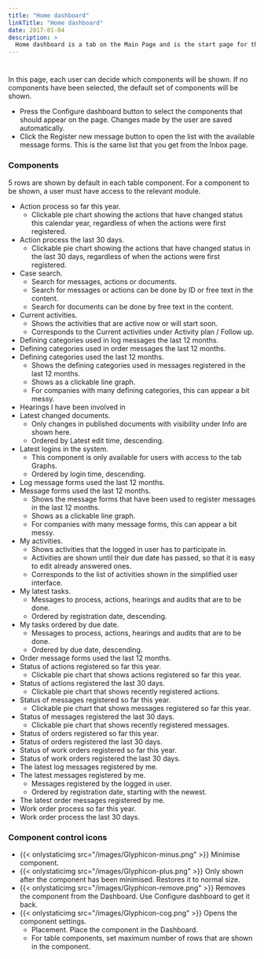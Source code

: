 ```yaml
---
title: "Home dashboard"
linkTitle: "Home dashboard"
date: 2017-01-04
description: >
  Home dashboard is a tab on the Main Page and is the start page for the complete interface.
---
```

# 
In this page, each user can decide which components will be shown. If no components have been selected, the default set of components will be shown.

- Press the Configure dashboard button to select the components that should appear on the page. Changes made by the user are saved automatically.
- Click the Register new message button to open the list with the available message forms. This is the same list that you get from the Inbox page.

### Components

5 rows are shown by default in each table component. For a component to be shown, a user must have access to the relevant module.

- Action process so far this year.
  - Clickable pie chart showing the actions that have changed status this calendar year, regardless of when the actions were first registered.
- Action process the last 30 days.
  - Clickable pie chart showing the actions that have changed status in the last 30 days, regardless of when the actions were first registered.
- Case search.
  - Search for messages, actions or documents.
  - Search for messages or actions can be done by ID or free text in the content.
  - Search for documents can be done by free text in the content.
- Current activities.
  - Shows the activities that are active now or will start soon.
  - Corresponds to the Current activities under Activity plan / Follow up.
- Defining categories used in log messages the last 12 months.
- Defining categories used in order messages the last 12 months.
- Defining categories used the last 12 months.
  - Shows the defining categories used in messages registered in the last 12 months.
  - Shows as a clickable line graph.
  - For companies with many defining categories, this can appear a bit messy.
- Hearings I have been involved in
- Latest changed documents.
  - Only changes in published documents with visibility under Info are shown here.
  - Ordered by Latest edit time, descending.
- Latest logins in the system.
  - This component is only available for users with access to the tab Graphs.
  - Ordered by login time, descending.
- Log message forms used the last 12 months.
- Message forms used the last 12 months.
  - Shows the message forms that have been used to register messages in the last 12 months.
  - Shows as a clickable line graph.
  - For companies with many message forms, this can appear a bit messy.
- My activities.
  - Shows activities that the logged in user has to participate in.
  - Activities are shown until their due date has passed, so that it is easy to edit already answered ones.
  - Corresponds to the list of activities shown in the simplified user interface.
- My latest tasks.
  - Messages to process, actions, hearings and audits that are to be done.
  - Ordered by registration date, descending.
- My tasks ordered by due date.
  - Messages to process, actions, hearings and audits that are to be done.
  - Ordered by due date, descending.
- Order message forms used the last 12 months.
- Status of actions registered so far this year.
  - Clickable pie chart that shows actions registered so far this year.
- Status of actions registered the last 30 days.
  - Clickable pie chart that shows recently registered actions.
- Status of messages registered so far this year.
  - Clickable pie chart that shows messages registered so far this year.
- Status of messages registered the last 30 days.
  - Clickable pie chart that shows recently registered messages.
- Status of orders registered so far this year.
- Status of orders registered the last 30 days.
- Status of work orders registered so far this year.
- Status of work orders registered the last 30 days.
- The latest log messages registered by me.
- The latest messages registered by me.
  - Messages registered by the logged in user.
  - Ordered by registration date, starting with the newest.
- The latest order messages registered by me.
- Work order process so far this year.
- Work order process the last 30 days.

### Component control icons

- {{< onlystaticimg src="/images/Glyphicon-minus.png" >}} Minimise component.
- {{< onlystaticimg src="/images/Glyphicon-plus.png" >}} Only shown after the component has been minimised. Restores it to normal size.
- {{< onlystaticimg src="/images/Glyphicon-remove.png" >}} Removes the component from the Dashboard. Use Configure dashboard to get it back.
- {{< onlystaticimg src="/images/Glyphicon-cog.png" >}} Opens the component settings.
  - Placement. Place the component in the Dashboard.
  - For table components, set maximum number of rows that are shown in the component.
